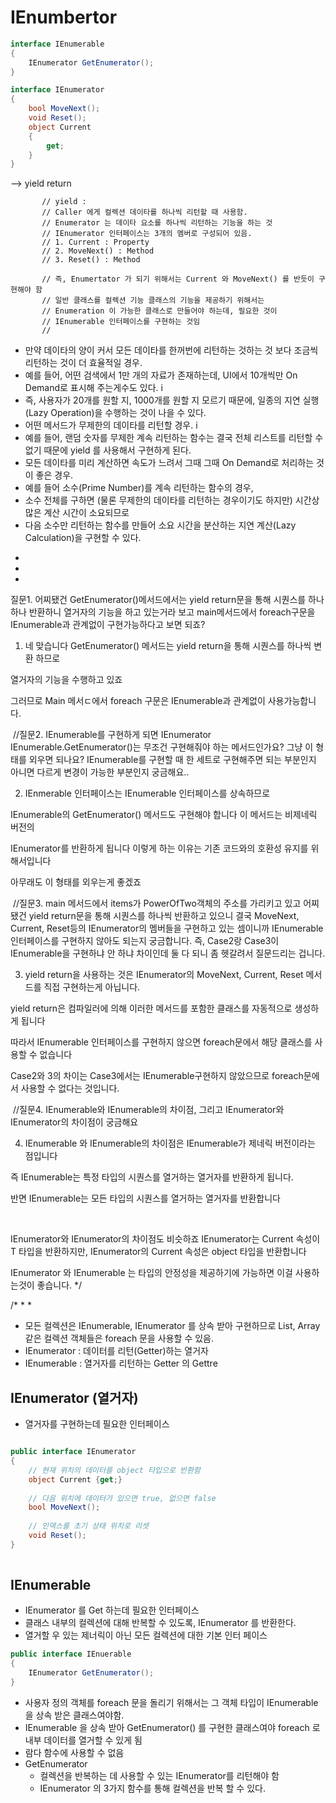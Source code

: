 # IEnumbertor

```csharp
interface IEnumerable
{
    IEnumerator GetEnumerator();
}

interface IEnumerator
{
    bool MoveNext();
    void Reset();
    object Current
    {
        get;
    }
}
```
--> yield return

           // yield :
           // Caller 에게 컬렉션 데이타를 하나씩 리턴할 때 사용함.
           // Enumerator 는 데이타 요소를 하나씩 리턴하는 기능을 하는 것
           // IEnumerator 인터페이스는 3개의 멤버로 구성되어 있음.
           // 1. Current : Property
           // 2. MoveNext() : Method
           // 3. Reset() : Method
           
           // 즉, Enumertator 가 되기 위해서는 Current 와 MoveNext() 를 반듯이 구현해야 함
           // 일반 클래스를 컬렉션 기능 클래스의 기능을 제공하기 위해서는
           // Enumeration 이 가능한 클래스로 만들어야 하는데, 필요한 것이 
           // IEnumerable 인터페이스를 구현하는 것임
           // 

- 만약 데이타의 양이 커서 모든 데이타를 한꺼번에 리턴하는 것하는 것 보다 조금씩 리턴하는 것이 더 효율적일 경우.
- 예를 들어, 어떤 검색에서 1만 개의 자료가 존재하는데, UI에서 10개씩만 On Demand로 표시해 주는게수도 있다. i
- 즉, 사용자가 20개를 원할 지, 1000개를 원할 지 모르기 때문에, 일종의 지연 실행(Lazy Operation)을 수행하는 것이 나을 수 있다.
- 어떤 메서드가 무제한의 데이타를 리턴할 경우. i
- 예를 들어, 랜덤 숫자를 무제한 계속 리턴하는 함수는 결국 전체 리스트를 리턴할 수 없기 때문에 yield 를 사용해서 구현하게 된다.
- 모든 데이타를 미리 계산하면 속도가 느려서 그때 그때 On Demand로 처리하는 것이 좋은 경우.
- 예를 들어 소수(Prime Number)를 계속 리턴하는 함수의 경우,
- 소수 전체를 구하면 (물론 무제한의 데이타를 리턴하는 경우이기도 하지만) 시간상 많은 계산 시간이 소요되므로
- 다음 소수만 리턴하는 함수를 만들어 소요 시간을 분산하는 지연 계산(Lazy Calculation)을 구현할 수 있다.
*
*
*
질문1. 어찌됐건 GetEnumerator()메서드에서는 yield return문을 통해
시퀀스를 하나하나 반환하니 열거자의 기능을 하고 있는거라 보고 main메서드에서
foreach구문을 IEnumerable과 관계없이 구현가능하다고 보면 되죠?

1. 네 맞습니다 GetEnumerator() 메서드는 yield return을 통해 시퀀스를 하나씩 변환 하므로

열거자의 기능을 수행하고 있죠

그러므로 Main 메서ㄷ에서 foreach 구문은 IEnumerable과 관계없이 사용가능합니다.

​
//질문2. IEnumerable<int>를 구현하게 되면 IEnumerator IEnumerable.GetEnumerator()는 무조건
구현해줘야 하는 메서드인가요? 그냥 이 형태를 외우면 되나요? IEnumerable<int>를 구현할 때 한 세트로 구현해주면 되는 부분인지 아니면 다르게 변경이 가능한 부분인지 궁금해요..

2. IEnmerable<T> 인터페이스는 IEnumerable 인터페이스를 상속하므로

IEnumerable의 GetEnumerator() 메서드도 구현해야 합니다 이 메서드는 비제네릭 버전의

IEnumerator를 반환하게 됩니다 이렇게 하는 이유는 기존 코드와의 호환성 유지를 위해서입니다

아무래도 이 형태를 외우는게 좋겠죠

​
//질문3. main 메서드에서 items가 PowerOfTwo객체의 주소를 가리키고 있고 어찌됐건 yield return문을 통해 시퀀스를 하나씩 반환하고 있으니 결국 MoveNext, Current, Reset등의 IEnumerator의 멤버들을 구현하고 있는 셈이니까 IEnumerable<int> 인터페이스를 구현하지 않아도 되는지 궁금합니다. 즉, Case2랑 Case3이 IEnumerable을 구현하냐 안 하냐 차이인데 둘 다 되니 좀 헷갈려서 질문드리는 겁니다.

3. yield return을 사용하는 것은 IEnumerator의 MoveNext, Current, Reset 메서드를 직접 구현하는게 아닙니다.

yield return은 컴파일러에 의해 이러한 메서드를 포함한 클래스를 자동적으로 생성하게 됩니다

따라서 IEnumerable<T> 인터페이스를 구현하지 않으면 foreach문에서 해당 클래스를 사용할 수 없습니다

Case2와 3의 차이는 Case3에서는 IEnumerable<T>구현하지 않았으므로 foreach문에서 사용할 수 없다는 것입니다.

​
//질문4. IEnumerable<T>와 IEnumerable의 차이점, 그리고 IEnumerator<T>와 IEnumerator의 차이점이 궁금해요

4. IEnumerable<T> 와 IEnumerable의 차이점은 IEnumerable<T>가 제네릭 버전이라는 점입니다

즉 IEnumerable<T>는 특정 타입의 시퀀스를 열거하는 열거자를 반환하게 됩니다.

반면 IEnumerable는 모든 타입의 시퀀스를 열거하는 열거자를 반환합니다

​

IEnumerator<T>와 IEnumerator의 차이점도 비슷하죠
IEnumerator<T>는 Current 속성이 T 타입을 반환하지만,
IEnumerator의 Current 속성은 object 타입을 반환합니다

IEnumerator<T> 와 IEnumerable<T> 는 타입의 안정성을 제공하기에 가능하면 이걸 사용하는것이 좋습니다.
*/

/*
*
*
- 모든 컬렉션은 IEnumerable, IEnumerator 를 상속 받아 구현하므로 List, Array 같은 컬렉션 객체들은 foreach 문을 사용할 수 있음.
- IEnumerator : 데이터를 리턴(Getter)하는 열거자
- IEnumerable : 열거자를 리턴하는 Getter 의 Gettre


## IEnumerator (열거자) ##

- 열거자를 구현하는데 필요한 인터페이스


```csharp

public interface IEnumerator 
{
    // 현재 위치의 데이터를 object 타입으로 반환함
    object Current {get;}
    
    // 다음 위치에 데이터가 있으면 true, 없으면 false
    bool MoveNext();
    
    // 인덱스를 초기 상태 위치로 리셋
    void Reset();
}
    
```

## IEnumerable ##

- IEnumerator 를 Get 하는데 필요한 인터페이스
- 클래스 내부의 컬렉션에 대해 반복할 수 있도록, IEnumerator 를 반환한다.
- 열거할 우 있는 제너릭이 아닌 모든 컬렉션에 대한 기본 인터 페이스

```csharp
public interface IEnuerable
{
    IEnumerator GetEnumerator();
}
```

- 사용자 정의 객체를 foreach 문을 돌리기 위해서는 그 객체 타입이 IEnumerable 을 상속 받은 클래스여야함.
- IEnumerable 을 상속 받아 GetEnumerator() 를 구현한 클래스여야 foreach 로 내부 데이터를 열거할 수 있게 됨
- 람다 함수에 사용할 수 없음
- GetEnumerator 
  - 컬렉션을 반복하는 데 사용할 수 있는 IEnumerator를 리턴해야 함
  - IEnumerator 의 3가지 함수를 통해 컬렉션을 반복 할 수 있다.





















